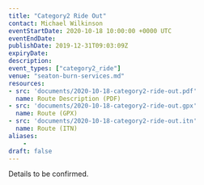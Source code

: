 ```yaml
---
title: "Category2 Ride Out"
contact: Michael Wilkinson
eventStartDate: 2020-10-18 10:00:00 +0000 UTC
eventEndDate:
publishDate: 2019-12-31T09:03:09Z
expiryDate:
description:
event_types: ["category2_ride"] 
venue: "seaton-burn-services.md"
resources:
- src: 'documents/2020-10-18-category2-ride-out.pdf'
  name: Route Description (PDF)
- src: 'documents/2020-10-18-category2-ride-out.gpx'
  name: Route (GPX)
- src: 'documents/2020-10-18-category2-ride-out.itn'
  name: Route (ITN)
aliases:
    - 
draft: false
---
```


Details to be confirmed.